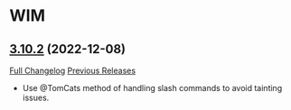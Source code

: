 # WIM

## [3.10.2](https://github.com/Legacy-of-Sylvanaar/wow-instant-messenger/tree/3.10.2) (2022-12-08)
[Full Changelog](https://github.com/Legacy-of-Sylvanaar/wow-instant-messenger/compare/3.10.1...3.10.2) [Previous Releases](https://github.com/Legacy-of-Sylvanaar/wow-instant-messenger/releases)

- Use @TomCats method of handling slash commands to avoid tainting issues.  
